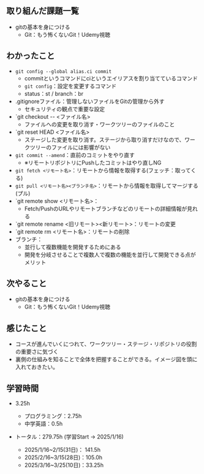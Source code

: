 ## 取り組んだ課題一覧
- gitの基本を身につける
  - Git：もう怖くないGit！Udemy視聴
## わかったこと
- `git config --global alias.ci commit`
  - commitというコマンドにciというエイリアスを割り当てているコマンド
  - `git config`：設定を変更するコマンド
  - status：st / branch：br
- .gitignoreファイル：管理しないファイルをGitの管理から外す
  - セキュリティの観点で重要な設定
- `git checkout -- <ファイル名>
  - ファイルへの変更を取り消す・ワークツリーのファイルのこと
- `git reset HEAD <ファイル名>
  - ステージした変更を取り消す。ステージから取り消すだけなので、ワークツリーのファイルには影響がない
- `git commit --amend`：直前のコミットをやり直す
  - ※リモートリポジトリにPushしたコミットはやり直しNG
- `git fetch <リモート名>`：リモートから情報を取得する(フェッチ：取ってくる)
- `git pull <リモート名><ブランチ名>`：リモートから情報を取得してマージする(プル)
- `git remote show <リモート名>：
  - Fetch/PushのURLやリモートブランチなどのリモートの詳細情報が見れる
- `git remote rename <旧リモート><新リモート>：リモートの変更
- `git remote rm <リモート名>：リモートの削除
- ブランチ：
  - 並行して複数機能を開発するためにある
  - 開発を分岐させることで複数人で複数の機能を並行して開発できる点がメリット
## 次やること
- gitの基本を身につける
  - Git：もう怖くないGit！Udemy視聴
## 感じたこと
- コースが進んでいくにつれて、ワークツリー・ステージ・リポジトリの役割の重要さに気づく
- 裏側の仕組みを知ることで全体を把握することができる。イメージ図を頭に入れておきたい。
## 学習時間
- 3.25h
  - プログラミング：2.75h
  - 中学英語：0.5h

- トータル：279.75h (学習Start → 2025/1/16)
  - 2025/1/16~2/15(31日)： 141.5h
  - 2025/2/16~3/15(28日)：105.0h
  - 2025/3/16~3/25(10日)：33.25h
